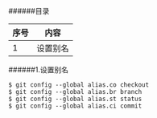 ######目录

|序号|  内容  |
|----|--------|
|  1 |设置别名|

######1.设置别名

```
$ git config --global alias.co checkout 
$ git config --global alias.br branch 
$ git config --global alias.st status
$ git config --global alias.ci commit 
```
